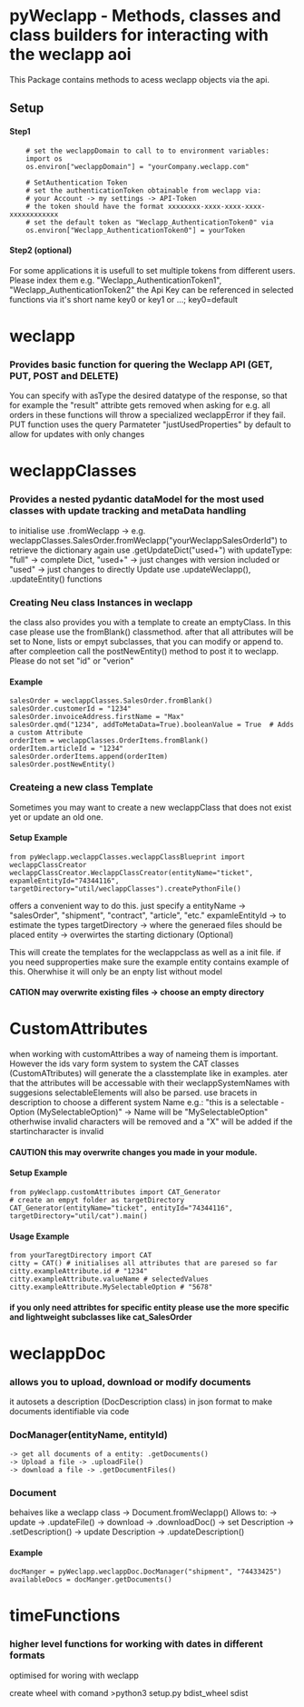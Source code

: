 # pyWeclapp - Methods, classes and class builders for interacting with the weclapp aoi

This Package contains methods to acess weclapp objects via the api.

## Setup 
#### Step1
```{python}
    # set the weclappDomain to call to to environment variables:
    import os
    os.environ["weclappDomain"] = "yourCompany.weclapp.com"

    # SetAuthentication Token
    # set the authenticationToken obtainable from weclapp via:
    # your Account -> my settings -> API-Token
    # the token should have the format xxxxxxxx-xxxx-xxxx-xxxx-xxxxxxxxxxxx
    # set the default token as "Weclapp_AuthenticationToken0" via 
    os.environ["Weclapp_AuthenticationToken0"] = yourToken
```

#### Step2 (optional)
For some applications it is usefull to set multiple tokens from different users. Please index them e.g. "Weclapp_AuthenticationToken1", "Weclapp_AuthenticationToken2"
the Api Key can be referenced in selected functions via it's short name key0 or key1  or ...; key0=default



# weclapp
### Provides basic function for quering the Weclapp API (GET, PUT, POST and DELETE)
You can specify with asType the desired datatype of the response, so that for example the "result" attribte gets removed when asking for e.g. all orders
in these functions will throw a specialized weclappError if they fail.
PUT function uses the query Parmateter "justUsedProperties" by default to allow for updates with only changes


# weclappClasses
### Provides a nested pydantic dataModel for the most used classes with update tracking and metaData handling
to initialise use .fromWeclapp -> e.g. weclappClasses.SalesOrder.fromWeclapp("yourWeclappSalesOrderId")
to retrieve the dictionary again use .getUpdateDict("used+") with updateType:
     "full" -> complete Dict, 
     "used+" -> just changes with version included or 
     "used" -> just changes
to directly Update use .updateWeclapp(), .updateEntity() functions


### Creating Neu class Instances in weclapp
the class also provides you with a template to create an emptyClass. In this case please use the fromBlank() classmethod.
after that all attributes will be set to None, lists or empyt subclasses, that you can modify or append to.
after compleetion call the postNewEntity() method to post it to weclapp. Please do not set "id" or "verion"
#### Example
    salesOrder = weclappClasses.SalesOrder.fromBlank()
    salesOrder.customerId = "1234"  
    salesOrder.invoiceAddress.firstName = "Max"
    salesOrder.qmd("1234", addToMetaData=True).booleanValue = True  # Adds a custom Attribute
    orderItem = weclappClasses.OrderItems.fromBlank()
    orderItem.articleId = "1234"
    salesOrder.orderItems.append(orderItem)
    salesOrder.postNewEntity()

### Createing a new class Template
Sometimes you may want to create a new weclappClass that does not exist yet or update an old one.

#### Setup Example
    from pyWeclapp.weclappClasses.weclappClassBlueprint import weclappClassCreator
    weclappClassCreator.WeclappClassCreator(entityName="ticket", expamleEntityId="74344116", targetDirectory="util/weclappClasses").createPythonFile()

offers a convenient way to do this.
just specify a  entityName -> "salesOrder", "shipment", "contract", "article", "etc."
                expamleEntityId -> to estimate the types
                targetDirectory -> where the generaed files should be placed
                entity -> overwirtes the starting dictionary (Optional)

This will create the templates for the weclappclass as well as a init file.
if you need supproperties make sure the example entity contains example of this. Oherwhise it will only be an enpty list without model
#### CATION may overwrite existing files -> choose an empty directory


# CustomAttributes
when working with customAttribes a way of nameing them is important. However the ids vary form system to system
the CAT classes (CustomATtributes) will generate the a classtemplate like in examples.
ater that the attributes will be accessable with their weclappSystemNames with suggesions
selectableElements will also be parsed. use bracets in description to choose a different system Name e.g.: "this is a selectable - Option (MySelectableOption)" -> Name will be "MySelectableOption"
otherhwise invalid characters will be removed and a "X" will be added if the startincharacter is invalid

#### CAUTION this may overwrite changes you made in your module. 
#### Setup Example
    from pyWeclapp.customAttributes import CAT_Generator
    # create an empyt folder as targetDirectory
    CAT_Generator(entityName="ticket", entityId="74344116", targetDirectory="util/cat").main()

#### Usage Example
    from yourTaregtDirectory import CAT
    citty = CAT() # initialises all attributes that are paresed so far
    citty.exampleAttribute.id # "1234"
    citty.exampleAttribute.valueName # selectedValues
    citty.exampleAttribute.MySelectableOption # "5678"

#### if you only need attribtes for specific entity please use the more specific and lightweight subclasses like cat_SalesOrder

# weclappDoc
### allows you to upload, download or modify documents
it autosets a description (DocDescription class) in json format to make documents identifiable via code
### DocManager(entityName, entityId) 
    -> get all documents of a entity: .getDocuments()
    -> Upload a file -> .uploadFile()
    -> download a file -> .getDocumentFiles()

### Document
behaives like a weclapp class -> Document.fromWeclapp()
Allows to:
    -> update -> .updateFile()
    -> download -> .downloadDoc()
    -> set Description -> .setDescription() 
    -> update Description -> .updateDescription()

#### Example
    docManger = pyWeclapp.weclappDoc.DocManager("shipment", "74433425")
    availableDocs = docManger.getDocuments()


# timeFunctions
### higher level functions for working with dates in different formats
optimised for woring with weclapp





create wheel with comand >python3 setup.py bdist_wheel sdist
